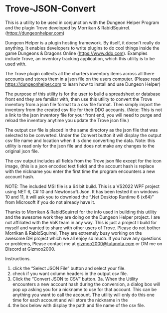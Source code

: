 # Trove-JSON-Convert
This is a utility to be used in conjunction with the Dungeon Helper Program and the plugin Trove developed by Morrikan & RabidSquirrel. (https://dungeonhelper.com) 

Dungeon Helper is a plugin hosting framework. By itself, it doesn't really do anything. It enables developers to write plugins to do cool things inside the game Dungeons & Dragons Online (https://www.ddo.com). Examples include Trove, an inventory tracking application, which this utility is to be used with.

The Trove plugin collects all the charters inventory items across all there accounts and stores them in a json file on the users computer. (Please read https://dungeonhelper.com to learn how to install and use Dungeon Helper)

The purpose of this utility is for the user to build a spreadsheet or database front end they are familiar with, then use this utility to convert the Trove inventory from a json file format to a csv file format. Then simply import the inventory from the created csv file for their DDO accounts. (Note: This is not a link to the json inventory file for your front end, you will need to purge and reload the inventory anytime you update the Trove json file.) 

The output csv file is placed in the same directory as the json file that was selected to be converted. Under the Convert button it will display the output csv file name and location when it is done converting the data. Note: this utility is read only for the json file and does not make any changes to the original json file.

The csv output includes all fields from the Trove json file except for the icon image, (this is a json encoded text field) and the account hash is replace with the nickname you enter the first time the program encounters a new account hash. 

NOTE: The included MSI file is a 64 bit build. 
This is a VS2022 WPF project using NET 6, C# 10 and Newtonsoft.Json. 
It has been tested it on windows 10 and 11, it will ask you to download the “.Net Desktop Runtime 6 (x64)” from Microsoft if you do not already have it. 

Thanks to Morrikan & RabidSquirrel for the info used in building this utility and the awesome work they are doing on the Dungeon Helper project. I are not affiliated with the VoK team in any way. This is just a project I build for myself and wanted to share with other users of Trove. Please do not bother Morrikan & RabidSquirrel, They are extremely busy working on the awesome DH project which we all enjoy so much. If you have any questions or problems, Please contact me at gizmoo2000@tutanota.com or DM me on Discord at Gizmoo2000.

Instructions.

1. click the “Select JSON File” button and select your file.
2. check if you want column headers in the output csv file.
3. Click the “Convert JSON to CSV” button.
3a.	When the Utility encounters a new account hash during the conversion, a dialog box will pop up asking you for a nickname to use for that account. This can be anything you want to call the account. The utility will only do this one time for each account and will store the nickname in the 
4. the box below with display the path and file name of the csv file.

